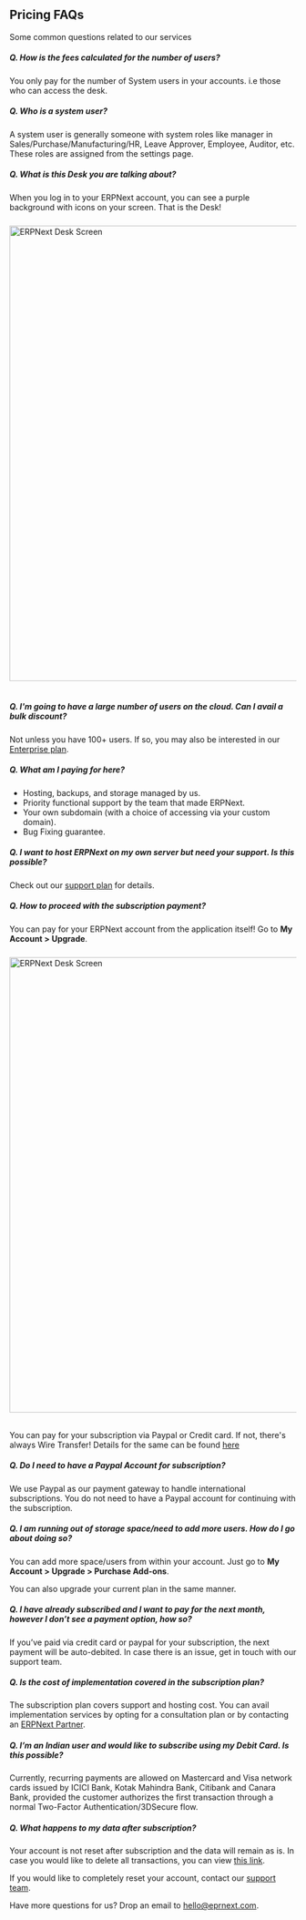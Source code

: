 <section class='top-section'>
	<div class='container'>
		<h1>Pricing FAQs</h1>
        <p class="lead">Some common questions related to our services<p>
   </div>     
</section>

##### Q. How is the fees calculated for the number of users?
You only pay for the number of System users in your accounts. i.e those who can access the desk.

##### Q. Who is a system user?
A system user is generally someone with system roles like manager in Sales/Purchase/Manufacturing/HR, Leave Approver, Employee, Auditor, etc. These roles are assigned from the settings page.

##### Q. What is this Desk you are talking about?
When you log in to your ERPNext account, you can see a purple background with icons on your screen. That is the Desk!

<div> <!--class="col-sm-12 text-center mar-t-40"> -->
    <img src="/assets/erpnext_com/images/erpnext-desk.png" class="img-responsive"
        alt="ERPNext Desk Screen" style="padding-top: 10px; padding-bottom: 17px; width:800px; margin:auto;">
</div>

##### Q. I'm going to have a large number of users on the cloud. Can I avail a bulk discount?
Not unless you have 100+ users. If so, you may also be interested in our <a href="https://erpnext.com/support">Enterprise plan</a>. 

##### Q. What am I paying for here?

* Hosting, backups, and storage managed by us.
* Priority functional support by the team that made ERPNext.
* Your own subdomain (with a choice of accessing via your custom domain).
* Bug Fixing guarantee.

##### Q. I want to host ERPNext on my own server but need your support. Is this possible?
Check out our <a href="https://erpnext.com/support">support plan</a> for details.

##### Q. How to proceed with the subscription payment?
You can pay for your ERPNext account from the application itself! Go to **My Account > Upgrade**.

<div> <!--class="col-sm-12 text-center mar-t-40"> -->
    <img src="/assets/erpnext_com/images/subscribe.gif" class="img-responsive"
        alt="ERPNext Desk Screen" style="padding-top: 10px; padding-bottom: 17px; width:800px; margin:auto;">
</div>

You can pay for your subscription via Paypal or Credit card. If not, there's always Wire Transfer! Details for the same can be found <a href="https://erpnext.com/pricing/payment">here</a>

##### Q. Do I need to have a Paypal Account for subscription?
We use Paypal as our payment gateway to handle international subscriptions. You do not need to have a Paypal account for continuing with the subscription.

##### Q. I am running out of storage space/need to add more users. How do I go about doing so?
You can add more space/users from within your account. Just go to **My Account > Upgrade > Purchase Add-ons**. 

You can also upgrade your current plan in the same manner.

##### Q. I have already subscribed and I want to pay for the next month, however I don’t see a payment option, how so?
If you’ve paid via credit card or paypal for your subscription, the next payment will be auto-debited. In case there is an issue, get in touch with our support team.

##### Q. Is the cost of implementation covered in the subscription plan? 
The subscription plan covers support and hosting cost. You can avail implementation services by opting for a consultation plan or by contacting an <a href="https://erpnext.com/partners">ERPNext Partner</a>.

##### Q. I’m an Indian user and would like to subscribe using my Debit Card. Is this possible?
Currently, recurring payments are allowed on Mastercard and Visa network cards issued by ICICI Bank, Kotak Mahindra Bank, Citibank and Canara Bank, provided the customer authorizes the first transaction through a normal Two-Factor Authentication/3DSecure flow.

##### Q. What happens to my data after subscription?
Your account is not reset after subscription and the data will remain as is. In case you would like to delete all transactions, you can view <a href="https://erpnext.com/docs/user/manual/en/setting-up/articles/delete-a-company-and-all-related-transactions">this link</a>.

If you would like to completely reset your account, contact our <a href="mailto: support@erpnext.com">support team</a>.

Have more questions for us? Drop an email to <a href="mailto: hello@eprnext.com">hello@eprnext.com</a>.
